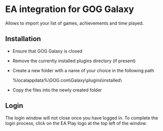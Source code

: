 # EA integration for GOG Galaxy

Allows to import your list of games, achievements and time played.

## Installation

* Ensure that GOG Galaxy is closed
* Remove the currently installed plugins directory (if present)
* Create a new folder with a name of your choice in the following path

  %localappdata%\GOG.com\Galaxy\plugins\installed\

* Copy the files into the newly created folder

## Login

The login window will not close once you have logged in. To complete the login process, click on the EA Play logo at the top left of the window.
